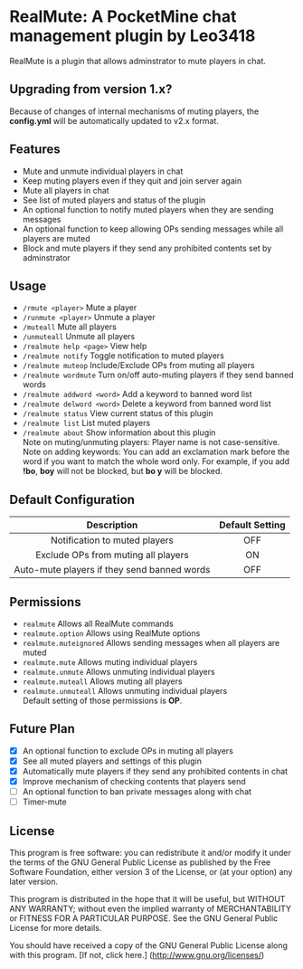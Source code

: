 RealMute: A PocketMine chat management plugin by Leo3418
==========
RealMute is a plugin that allows adminstrator to mute players in chat. 

Upgrading from version 1.x?
----------
Because of changes of internal mechanisms of muting players, the **config.yml** will be automatically updated to v2.x format.<br />

Features
----------
- Mute and unmute individual players in chat
- Keep muting players even if they quit and join server again
- Mute all players in chat
- See list of muted players and status of the plugin
- An optional function to notify muted players when they are sending messages
- An optional function to keep allowing OPs sending messages while all players are muted
- Block and mute players if they send any prohibited contents set by adminstrator

Usage
----------
- `/rmute <player>` Mute a player
- `/runmute <player>` Unmute a player
- `/muteall` Mute all players
- `/unmuteall` Unmute all players
- `/realmute help <page>` View help
- `/realmute notify` Toggle notification to muted players
- `/realmute muteop` Include/Exclude OPs from muting all players
- `/realmute wordmute` Turn on/off auto-muting players if they send banned words
- `/realmute addword <word>` Add a keyword to banned word list
- `/realmute delword <word>` Delete a keyword from banned word list
- `/realmute status` View current status of this plugin
- `/realmute list` List muted players
- `/realmute about` Show information about this plugin <br />
Note on muting/unmuting players: Player name is not case-sensitive.
Note on adding keywords: You can add an exclamation mark before the word if you want to match the whole word only. For example, if you add **!bo**, **boy** will not be blocked, but **bo y** will be blocked.

Default Configuration
----------
| Description | Default Setting |
| :---: | :---: |
| Notification to muted players | OFF |
| Exclude OPs from muting all players | ON |
| Auto-mute players if they send banned words | OFF |

Permissions
----------
- `realmute` Allows all RealMute commands
- `realmute.option` Allows using RealMute options
- `realmute.muteignored` Allows sending messages when all players are muted
- `realmute.mute` Allows muting individual players
- `realmute.unmute` Allows unmuting individual players
- `realmute.muteall` Allows muting all players
- `realmute.unmuteall` Allows unmuting individual players <br />
Default setting of those permissions is **OP**.

Future Plan
----------
- [x] An optional function to exclude OPs in muting all players
- [x] See all muted players and settings of this plugin
- [x] Automatically mute players if they send any prohibited contents in chat
- [x] Improve mechanism of checking contents that players send
- [ ] An optional function to ban private messages along with chat
- [ ] Timer-mute

License
----------
This program is free software: you can redistribute it and/or modify it under the terms of the GNU General Public License as published by the Free Software Foundation, either version 3 of the License, or (at your option) any later version. <br />

This program is distributed in the hope that it will be useful, but WITHOUT ANY WARRANTY; without even the implied warranty of MERCHANTABILITY or FITNESS FOR A PARTICULAR PURPOSE. See the GNU General Public License for more details. <br />

You should have received a copy of the GNU General Public License along with this program. [If not, click here.] (http://www.gnu.org/licenses/)